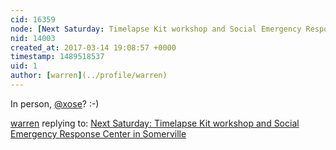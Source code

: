 ```yaml
---
cid: 16359
node: [Next Saturday: Timelapse Kit workshop and Social Emergency Response Center in Somerville](../notes/warren/03-12-2017/next-saturday-timelapse-kit-workshop-and-social-emergency-response-center-in-somerville)
nid: 14003
created_at: 2017-03-14 19:08:57 +0000
timestamp: 1489518537
uid: 1
author: [warren](../profile/warren)
---
```


In person, [@xose](/profile/xose)? :-)

[warren](../profile/warren) replying to: [Next Saturday: Timelapse Kit workshop and Social Emergency Response Center in Somerville](../notes/warren/03-12-2017/next-saturday-timelapse-kit-workshop-and-social-emergency-response-center-in-somerville)

